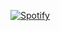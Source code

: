 [![Spotify](https://USER_NAME.vercel.app/api/spotify)](https://open.spotify.com/user/27f373bb954743c9ba35671e1d2d875d)
